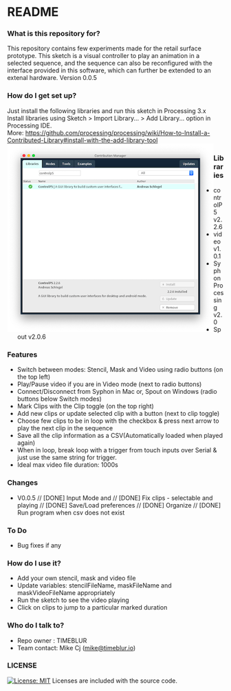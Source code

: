 # README #


### What is this repository for? ###
This repository contains few experiments made for the retail surface prototype. This sketch is a visual controller to play an animation in a selected sequence, and the sequence can also be reconfigured with the interface provided in this software, which can further be extended to an extenal hardware.
Version 0.0.5

### How do I get set up? ###
Just install the following libraries and run this sketch in Processing 3.x
Install libraries using Sketch > Import Library... > Add Library... option in Processing IDE. 
<br>
More:  https://github.com/processing/processing/wiki/How-to-Install-a-Contributed-Library#install-with-the-add-library-tool
<br>
<img style="float: left;" src="Libraries/InstallLibs.png">

### Libraries ###
* controlP5 v2.2.6
* video v1.0.1
* SyphonProcessing v2.0
* Spout v2.0.6

### Features ###
* Switch between modes: Stencil, Mask and Video using radio buttons (on the top left)
* Play/Pause video if you are in Video mode (next to radio buttons)
* Connect/Disconnect from Syphon in Mac or, Spout on Windows (radio buttons below Switch modes)   
* Mark Clips with the Clip toggle (on the top right)
* Add new clips or update selected clip with a button (next to clip toggle)
* Choose few clips to be in loop with the checkbox & press next arrow to play the next clip in the sequence
* Save all the clip information as a CSV(Automatically loaded when played again)
* When in loop, break loop with a trigger from touch inputs over Serial & just use the same string for trigger.
* Ideal max video file duration: 1000s

### Changes ###
* V0.0.5
// [DONE] Input Mode and 
// [DONE] Fix clips - selectable and playing 
// [DONE] Save/Load preferences
// [DONE] Organize
// [DONE] Run program when csv does not exist


### To Do ###
* Bug fixes if any

### How do I use it? ###
* Add your own stencil, mask and video file
* Update variables: stencilFileName, maskFileName and maskVideoFileName appropriately
* Run the sketch to see the video playing
* Click on clips to jump to a particular marked duration

### Who do I talk to? ###
* Repo owner : TIMEBLUR
* Team contact: Mike Cj (mike@timeblur.io)

### LICENSE ###
[![License: MIT](https://img.shields.io/badge/License-MIT-yellow.svg)](https://opensource.org/licenses/MIT) Licenses are included with the source code.
